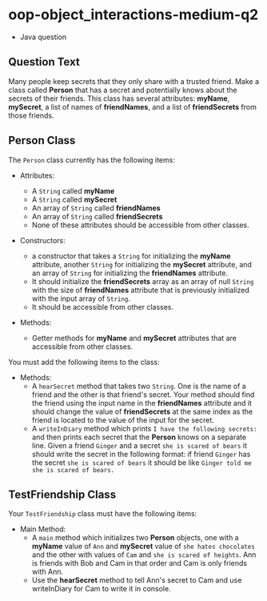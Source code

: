 # oop-object_interactions-medium-q2

- Java question

## Question Text

Many people keep secrets that they only share with a trusted friend. Make a class called **Person** that has a secret
and potentially knows about the secrets of their friends. This class has several attributes: **myName**, **mySecret**,
a list of names of **friendNames**, and a list of **friendSecrets** from those friends.

## Person Class

The `Person` class currently has the following items:

- Attributes:
    - A `String` called **myName**
    - A `String` called **mySecret**
    - An array of `String` called **friendNames**
    - An array of `String` called **friendSecrets**
    - None of these attributes should be accessible from other classes.

- Constructors:
    - a constructor that takes a `String` for initializing the **myName** attribute, another `String` for initializing
      the **mySecret** attribute, and an array of `String` for initializing the **friendNames** attribute.
    - It should initialize the **friendSecrets** array as an array of null `String` with the size of **friendNames**
      attribute that is previously initialized with the input array of `String`.
    - It should be accessible from other classes.

- Methods:
    - Getter methods for **myName** and **mySecret** attributes that are accessible from other classes.

You must add the following items to the class:

- Methods:
    - A `hearSecret` method that takes two `String`. One is the name of a friend and the other is that friend's secret.
      Your method should find the friend using the input name in the **friendNames** attribute and it should change the
      value of **friendSecrets** at the same index as the friend is located to the value of the input for the secret.
    - A `writeInDiary` method which prints `I have the following secrets:` and then prints each secret that the
      **Person** knows on a separate line. Given a friend `Ginger` and a secret `she is scared of bears` it should write
      the secret in the following format:
      if friend `Ginger` has the secret `she is scared of bears` it should be
      like `Ginger told me she is scared of bears.`

## TestFriendship Class

Your `TestFriendship` class must have the following items:

- Main Method:
    - A `main` method which initializes two **Person** objects, one with a **myName** value of `Ann` and **mySecret**
      value of `she hates chocolates` and the other with values of `Cam` and `she is scared of heights`. Ann is friends
      with Bob and Cam in that order and Cam is only friends with Ann.
    - Use the **hearSecret** method to tell Ann's secret to Cam and use writeInDiary for Cam to write it in console.